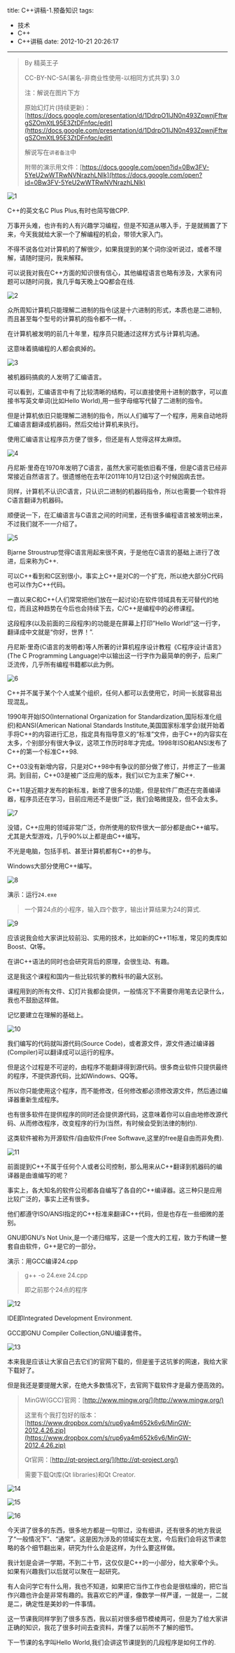 title: C++讲稿-1.预备知识
tags:
  - 技术
  - C++
  - C++讲稿
date: 2012-10-21 20:26:17
---

> By 精英王子
> 
>   CC-BY-NC-SA(署名-非商业性使用-以相同方式共享) 3.0
> 
> 注：解说在图片下方
> 
> 原始幻灯片(持续更新)：[https://docs.google.com/presentation/d/1DdrpO1IJN0n493ZpwnjFftwgSZOmXtL95E3ZtDFnfqc/edit](https://docs.google.com/presentation/d/1DdrpO1IJN0n493ZpwnjFftwgSZOmXtL95E3ZtDFnfqc/edit)
> 
>   解说写在`讲者备注`中
> 
>   附带的演示用文件：[https://docs.google.com/open?id=0Bw3FV-5YeU2wWTRwNVNrazhLNlk](https://docs.google.com/open?id=0Bw3FV-5YeU2wWTRwNVNrazhLNlk)

![1](http://i.minus.com/ibdsCTr6MaO5SH.png)

C++的英文名C Plus Plus,有时也简写做CPP.

万事开头难，也许有的人有兴趣学习编程，但是不知道从哪入手，于是就搁置了下来，今天我就给大家一个了解编程的机会，带领大家入门。

不得不说各位对计算机的了解很少，如果我提到的某个词你没听说过，或者不理解，请随时提问，我来解释。

可以说我对我在C++方面的知识很有信心，其他编程语言也略有涉及，大家有问题可以随时问我，我几乎每天晚上QQ都会在线.

![2](http://i.minus.com/iilqRD9k9QH4R.png)

众所周知计算机只能理解二进制的指令(这是十六进制的形式，本质也是二进制),而且甚至每个型号的计算机的指令都不一样。.

在计算机被发明的前几十年里，程序员只能通过这样方式与计算机沟通。

这意味着搞编程的人都会疯掉的。

![3](http://i.minus.com/iREmQh33vjGM5.png)

被机器码搞疯的人发明了汇编语言。

可以看到，汇编语言中有了比较清晰的结构，可以直接使用十进制的数字，可以直接书写英文单词(比如Hello World),用一些字母缩写代替了二进制的指令。

但是计算机依旧只能理解二进制的指令，所以人们编写了一个程序，用来自动地将汇编语言翻译成机器码，然后交给计算机来执行。

使用汇编语言让程序员方便了很多，但还是有人觉得这样太麻烦。

![4](http://i.minus.com/iLcbcRHQbAvcE.png)

丹尼斯·里奇在1970年发明了C语言，虽然大家可能依旧看不懂，但是C语言已经非常接近自然语言了。很遗憾他在去年(2011年10月12日)这个时候因病去世。

同样，计算机不认识C语言，只认识二进制的机器码指令，所以也需要一个软件将C语言翻译为机器码。

顺便说一下，在汇编语言与C语言之间的时间里，还有很多编程语言被发明出来，不过我们就不一一介绍了。

![5](http://i.minus.com/ib2Cu9EYpSFOkL.png)

Bjarne Stroustrup觉得C语言用起来很不爽，于是他在C语言的基础上进行了改进，后来称为C++.

可以C++看到和C区别很小，事实上C++是对C的一个扩充，所以绝大部分C代码也可以作为C++代码。

一直以来C和C++(人们常常把他们放在一起讨论)在软件领域具有无可替代的地位，而且这种趋势在今后也会持续下去，C/C++是编程中的必修课程。

这段程序(以及前面的三段程序)的功能是在屏幕上打印&#8221;Hello World!&#8221;这一行字，翻译成中文就是“你好，世界！”.

丹尼斯·里奇(C语言的发明者)等人所著的计算机程序设计教程《C程序设计语言》(The C Programming Language)中以输出这一行字作为最简单的例子，后来广泛流传，几乎所有编程书籍都以此为例。

![6](http://i.minus.com/imHLvWxi8VxmK.png)

C++并不属于某个个人或某个组织，任何人都可以去使用它，时间一长就容易出现混乱。

1990年开始ISO(International Organization for Standardization,国际标准化组织)和ANSI(American National Standards Institute,美国国家标准学会)就开始着手将C++的内容进行汇总，指定具有指导意义的“标准”文件，由于C++的内容实在太多，个别部分有很大争议，这项工作历时8年才完成。1998年ISO和ANSI发布了C++的第一个标准C++98.

C++03没有新增内容，只是对C++98中有争议的部分做了修订，并修正了一些漏洞。到目前，C++03是被广泛应用的版本，我们以它为主来了解C++.

C++11是近期才发布的新标准，新增了很多的功能，但是软件厂商还在完善编译器，程序员还在学习，目前应用还不是很广泛，我们会略微提及，但不会太多。

![7](http://i.minus.com/ibi5Lrs3OLHdJo.png)

没错，C++应用的领域非常广泛，你所使用的软件很大一部分都是由C++编写。尤其是大型游戏，几乎90%以上都是由C++编写。

不光是电脑，包括手机、甚至计算机都有C++的参与。

Windows大部分使用C++编写。

![8](http://i.minus.com/ibAKIpJriEG7r.png)

演示：运行`24.exe`

> 一个算24点的小程序，输入四个数字，输出计算结果为24的算式.

![9](http://i.minus.com/ib1JvTIwEAl5t7.png)

应该说我会给大家讲比较前沿、实用的技术，比如新的C++11标准，常见的类库如Boost、Qt等。

在讲C++语法的同时也会研究背后的原理，会很生动、有趣。

这是我这个课程和国内一些比较坑爹的教科书的最大区别。

课程用到的所有文件、幻灯片我都会提供，一般情况下不需要你用笔去记录什么，我也不鼓励这样做。

记忆要建立在理解的基础上。

![10](http://i.minus.com/ii1wjwdVoMFin.png)

我们编写的代码就叫源代码(Source Code)，或者源文件，源文件通过编译器(Compiler)可以翻译成可以运行的程序。

但是这个过程是不可逆的，由程序不能翻译得到源代码。很多商业软件只提供最终的程序，不提供源代码，比如Windows、QQ等。

所以你只能使用这个程序，而不能修改，任何修改都必须修改源文件，然后通过编译器重新生成程序。

也有很多软件在提供程序的同时还会提供源代码，这意味着你可以自由地修改源代码、从而修改程序，改变程序的行为(当然，有时候会受到法律的制约).

这类软件被称为开源软件/自由软件(Free Softwave,这里的free是自由而非免费).

![11](http://i.minus.com/iNLcuoaXJR3nX.png)

前面提到C++不属于任何个人或者公司控制，那么用来从C++翻译到机器码的编译器是由谁编写的呢？

事实上，各大知名的软件公司都各自编写了各自的C++编译器。这三种只是应用比较广泛的，事实上还有很多。

他们都遵守ISO/ANSI指定的C++标准来翻译C++代码，但是也存在一些细微的差别。

GNU即GNU&#8217;s Not Unix,是一个递归缩写，这是一个庞大的工程，致力于构建一整套自由软件，G++是它的一部分。

演示：用GCC编译24.cpp

> g++ -o 24.exe 24.cpp
> 
>   即之前那个24点的程序

![12](http://i.minus.com/ibkH4gs1UkHwPd.png)

IDE即Integrated Development Environment.

GCC即GNU Compiler Collection,GNU编译套件。

![13](http://i.minus.com/iV1HqBezZBSME.png)

本来我是应该让大家自己去它们的官网下载的，但是鉴于这坑爹的网速，我给大家下载好了。

但是我还是要提醒大家，在绝大多数情况下，去官网下载软件才是最方便高效的。

> MinGW(GCC)官网：[http://www.mingw.org/](http://www.mingw.org/)
> 
>   这里有个我打包好的版本：[https://www.dropbox.com/s/rup6ya4m652k6v6/MinGW-2012.4.26.zip](https://www.dropbox.com/s/rup6ya4m652k6v6/MinGW-2012.4.26.zip)
> 
>   Qt官网：[http://qt-project.org/](http://qt-project.org/)
> 
>   需要下载Qt库(Qt libraries)和Qt Creator.

![14](http://i.minus.com/ibvru9yTUNmBxy.png)

![15](http://i.minus.com/iAJvrA4rP8JXY.png)

![16](http://i.minus.com/ibinyWDev4FxMD.png)

今天讲了很多的东西，很多地方都是一句带过，没有细讲，还有很多的地方我说了“一般情况下”、“通常”。这是因为涉及的领域实在太宽，今后我们会将这节课忽略的各个细节翻出来，研究为什么会是这样，为什么要这样做。

我计划是会讲一学期，不到二十节，这仅仅是C++的一小部分，给大家牵个头。如果有兴趣我们以后就可以聚在一起研究。

有人会问学它有什么用，我也不知道，如果把它当作工作也会是很枯燥的，把它当作兴趣也许会是非常有趣的。我喜欢它的严谨，像数学一样严谨，一就是一，二就是二，确定性是美妙的一件事情。

这一节课我同样学到了很多东西，我以前对很多细节模棱两可，但是为了给大家讲正确的知识，我花了很多时间去查资料，弄懂了以前所不了解的细节。

下一节课的名字叫Hello World,我们会讲这节课提到的几段程序是如何工作的.